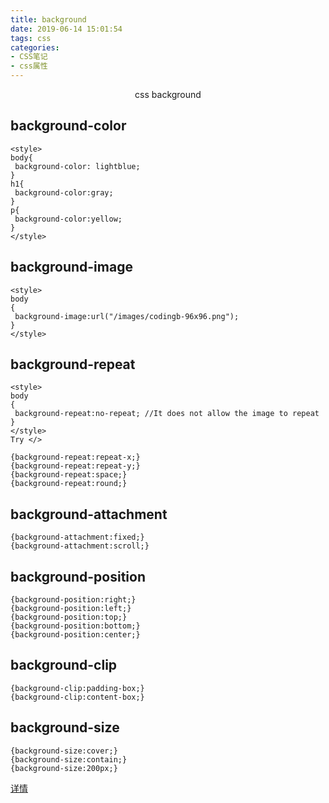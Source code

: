 ```yaml
---
title: background
date: 2019-06-14 15:01:54
tags: css
categories:
- CSS笔记
- css属性
---
```

<center>css background</center>
<!-- more -->

## background-color

```
<style>
body{
 background-color: lightblue;
}
h1{
 background-color:gray;
}
p{
 background-color:yellow;
}
</style>
```

## background-image

```
<style>
body
{
 background-image:url("/images/codingb-96x96.png");
}
</style>
```

## background-repeat

```
<style>
body
{
 background-repeat:no-repeat; //It does not allow the image to repeat
}
</style>
Try </>
```

```
{background-repeat:repeat-x;}
{background-repeat:repeat-y;}
{background-repeat:space;}
{background-repeat:round;}
```

## background-attachment

```
{background-attachment:fixed;}
{background-attachment:scroll;}
```

## background-position

```
{background-position:right;}
{background-position:left;}
{background-position:top;}
{background-position:bottom;}
{background-position:center;}
```

## background-clip

```
{background-clip:padding-box;}
{background-clip:content-box;}
```

## background-size

```
{background-size:cover;}
{background-size:contain;}
{background-size:200px;}
```

[详情](https://www.web4college.com/css/css_background.php)